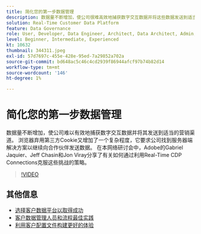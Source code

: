 ```yaml
---
title: 简化您的第一步数据管理
description: 数据量不断增加，使公司很难高效地捕获数字交互数据并将这些数据发送到适当的营销部门……（请用60到160个字符描述）
solution: Real-Time Customer Data Platform
feature: Data Governance
role: User, Developer, Data Engineer, Architect, Data Architect, Admin, Leader
level: Beginner, Intermediate, Experienced
kt: 10632
thumbnail: 344311.jpeg
exl-id: 57d7697c-455e-428e-95ed-7a29852a702a
source-git-commit: bd648ac5c46c4cd2939f86944afcf97b74b82d14
workflow-type: tm+mt
source-wordcount: '146'
ht-degree: 1%

---
```


# 简化您的第一步数据管理

数据量不断增加，使公司难以有效地捕获数字交互数据并将其发送到适当的营销渠道。 浏览器弃用第三方Cookie又增加了一个复杂程度，它要求公司找到服务器端解决方案以继续向合作伙伴发送数据。 在本网络研讨会中，Adobe的Gabriel Jaquier、Jeff Chasin和Jon Viray分享了有关如何通过利用Real-Time CDP Connections克服这些挑战的策略。

>[!VIDEO](https://video.tv.adobe.com/v/344311/?quality=12&learn=on)

## 其他信息

* [选择客户数据平台以取得成功](cdp-success.md)
* [客户数据管理人员和流程最佳实践](people-and-process.md)
* [利用客户配置文件构建更好的体验](building-better-experiences-with-customer-profiles.md)
